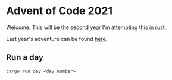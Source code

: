 # Advent of Code 2021

Welcome. This will be the second year I'm attempting this in [rust](https://www.rust-lang.org/).

Last year's adventure can be found [here](https://gitlab.rnd.mendix.com/fabian/advent-of-code-2020).

## Run a day

`cargo run day <day number>`
